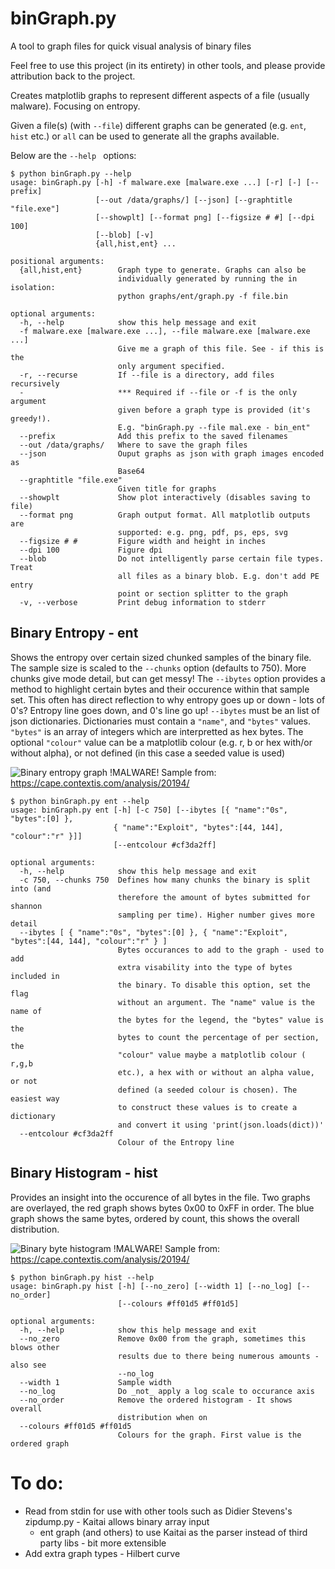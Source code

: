 # binGraph.py
A tool to graph files for quick visual analysis of binary files

Feel free to use this project (in its entirety) in other tools, and please provide attribution back to the project.

Creates matplotlib graphs to represent different aspects of a file (usually malware). Focusing on entropy.

Given a file(s) (with ```--file```) different graphs can be generated (e.g. ```ent```, ```hist``` etc.) or ```all``` can be used to generate all the graphs available.

Below are the ```--help ``` options:

```
$ python binGraph.py --help
usage: binGraph.py [-h] -f malware.exe [malware.exe ...] [-r] [-] [--prefix]
                   [--out /data/graphs/] [--json] [--graphtitle "file.exe"]
                   [--showplt] [--format png] [--figsize # #] [--dpi 100]
                   [--blob] [-v]
                   {all,hist,ent} ...

positional arguments:
  {all,hist,ent}        Graph type to generate. Graphs can also be
                        individually generated by running the in isolation:
                        python graphs/ent/graph.py -f file.bin

optional arguments:
  -h, --help            show this help message and exit
  -f malware.exe [malware.exe ...], --file malware.exe [malware.exe ...]
                        Give me a graph of this file. See - if this is the
                        only argument specified.
  -r, --recurse         If --file is a directory, add files recursively
  -                     *** Required if --file or -f is the only argument
                        given before a graph type is provided (it's greedy!).
                        E.g. "binGraph.py --file mal.exe - bin_ent"
  --prefix              Add this prefix to the saved filenames
  --out /data/graphs/   Where to save the graph files
  --json                Ouput graphs as json with graph images encoded as
                        Base64
  --graphtitle "file.exe"
                        Given title for graphs
  --showplt             Show plot interactively (disables saving to file)
  --format png          Graph output format. All matplotlib outputs are
                        supported: e.g. png, pdf, ps, eps, svg
  --figsize # #         Figure width and height in inches
  --dpi 100             Figure dpi
  --blob                Do not intelligently parse certain file types. Treat
                        all files as a binary blob. E.g. don't add PE entry
                        point or section splitter to the graph
  -v, --verbose         Print debug information to stderr
```

## Binary Entropy - ent
Shows the entropy over certain sized chunked samples of the binary file. The sample size is scaled to the ```--chunks``` option (defaults to 750). More chunks give mode detail, but can get messy! The ```--ibytes``` option provides a method to highlight certain bytes and their occurence within that sample set. This often has direct reflection to why entropy goes up or down - lots of 0's? Entropy line goes down, and 0's line go up!
```--ibytes``` must be an list of json dictionaries. Dictionaries must contain a ```"name"```, and ```"bytes"``` values. ```"bytes"``` is an array of integers which are interpretted as hex bytes. The optional ```"colour"``` value can be a matplotlib colour (e.g. r, b or hex with/or without alpha), or not defined (in this case a seeded value is used)

![Binary entropy graph](example-ent.png "Binary entropy graph - from PE executable")
!MALWARE! Sample from: https://cape.contextis.com/analysis/20194/
```
$ python binGraph.py ent --help
usage: binGraph.py ent [-h] [-c 750] [--ibytes [{ "name":"0s", "bytes":[0] },
                       { "name":"Exploit", "bytes":[44, 144], "colour":"r" }]]
                       [--entcolour #cf3da2ff]

optional arguments:
  -h, --help            show this help message and exit
  -c 750, --chunks 750  Defines how many chunks the binary is split into (and
                        therefore the amount of bytes submitted for shannon
                        sampling per time). Higher number gives more detail
  --ibytes [ { "name":"0s", "bytes":[0] }, { "name":"Exploit", "bytes":[44, 144], "colour":"r" } ]
                        Bytes occurances to add to the graph - used to add
                        extra visability into the type of bytes included in
                        the binary. To disable this option, set the flag
                        without an argument. The "name" value is the name of
                        the bytes for the legend, the "bytes" value is the
                        bytes to count the percentage of per section, the
                        "colour" value maybe a matplotlib colour ( r,g,b
                        etc.), a hex with or without an alpha value, or not
                        defined (a seeded colour is chosen). The easiest way
                        to construct these values is to create a dictionary
                        and convert it using 'print(json.loads(dict))'
  --entcolour #cf3da2ff
                        Colour of the Entropy line
```

## Binary Histogram - hist
Provides an insight into the occurence of all bytes in the file. Two graphs are overlayed, the red graph shows bytes 0x00 to 0xFF in order. The blue graph shows the same bytes, ordered by count, this shows the overall distribution.

![Binary byte histogram](example-hist.png "Binary byte histogram")
!MALWARE! Sample from: https://cape.contextis.com/analysis/20194/
```
$ python binGraph.py hist --help
usage: binGraph.py hist [-h] [--no_zero] [--width 1] [--no_log] [--no_order]
                        [--colours #ff01d5 #ff01d5]

optional arguments:
  -h, --help            show this help message and exit
  --no_zero             Remove 0x00 from the graph, sometimes this blows other
                        results due to there being numerous amounts - also see
                        --no_log
  --width 1             Sample width
  --no_log              Do _not_ apply a log scale to occurance axis
  --no_order            Remove the ordered histogram - It shows overall
                        distribution when on
  --colours #ff01d5 #ff01d5
                        Colours for the graph. First value is the ordered graph
```

# To do:

- Read from stdin for use with other tools such as Didier Stevens's zipdump.py - Kaitai allows binary array input
  - ent graph (and others) to use Kaitai as the parser instead of third party libs - bit more extensible
- Add extra graph types - Hilbert curve